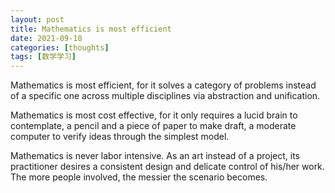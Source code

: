 ```yaml
---
layout: post
title: Mathematics is most efficient
date: 2021-09-18
categories: [thoughts]
tags: [数学学习]
---
```


Mathematics is most efficient, for it solves a category of problems instead of a specific one across multiple disciplines via abstraction and unification.

Mathematics is most cost effective, for it only requires a lucid brain to contemplate, a pencil and a piece of paper to make draft, a moderate computer to verify ideas through the simplest model.

Mathematics is never labor intensive. As an art instead of a project, its practitioner desires a consistent design and delicate control of his/her work. The more people involved, the messier the scenario becomes.
